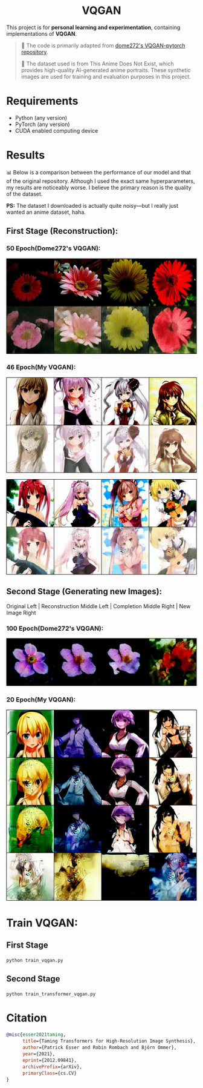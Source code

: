 <h1 align="center">
  <b>VQGAN</b><br>
</h1>




This project is for **personal learning and experimentation**, containing implementations of **VQGAN**.

> 🔗 The code is primarily adapted from [dome272's VQGAN-pytorch repository](https://github.com/dome272/VQGAN-pytorch).
>
> 🎨 The dataset used is from This Anime Does Not Exist, which provides high-quality AI-generated anime portraits. These synthetic images are used for training and evaluation purposes in this project.




# Requirements

- Python (any version)
- PyTorch (any version)
- CUDA enabled computing device

# Results

📊 Below is a comparison between the performance of our model and that of the original repository. Although I used the exact same hyperparameters, my results are noticeably worse. I believe the primary reason is the quality of the dataset.

**PS:** The dataset I downloaded is actually quite noisy—but I really just wanted an anime dataset, haha.

## First Stage (Reconstruction):

### 50 Epoch(Dome272's VQGAN):
![image-1](Figs/1.jpg)

### 46 Epoch(My VQGAN):
![image-2](Figs/2.png)

![image-3](Figs/3.png)

## Second Stage (Generating new Images):

Original Left | Reconstruction Middle Left | Completion Middle Right | New Image Right

### 100 Epoch(Dome272's VQGAN):

![image-4](Figs/4.jpg)

### 20 Epoch(My VQGAN):
![image-5](Figs/5.png)




# Train VQGAN:

## First Stage

```python train_vqgan.py```

## Second Stage

```python train_transformer_vqgan.py```




# Citation

```bibtex
@misc{esser2021taming,
      title={Taming Transformers for High-Resolution Image Synthesis}, 
      author={Patrick Esser and Robin Rombach and Björn Ommer},
      year={2021},
      eprint={2012.09841},
      archivePrefix={arXiv},
      primaryClass={cs.CV}
}
```


